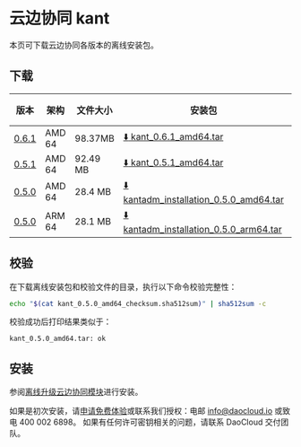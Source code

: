 # 云边协同 kant

本页可下载云边协同各版本的离线安装包。

## 下载

| 版本                                          | 架构     | 文件大小    | 安装包                                                                                                                                                     | 校验文件                                                                                                                                                                                  | 更新日期      |
|---------------------------------------------|--------|---------|---------------------------------------------------------------------------------------------------------------------------------------------------------|---------------------------------------------------------------------------------------------------------------------------------------------------------------------------------------|-----------|
| [0.6.1](../../kant/intro/release-notes.md) | AMD 64 | 98.37MB | [:arrow_down: kant_0.6.1_amd64.tar](https://qiniu-download-public.daocloud.io/DaoCloud_Enterprise/kant_0.6.1_amd64.tar) | [:arrow_down: kant_0.6.1_amd64_checksum.sha512sum](https://qiniu-download-public.daocloud.io/DaoCloud_Enterprise/kant_0.6.1_amd64_checksum.sha512sum) | 2023-12-01 |
| [0.5.1](../../kant/intro/release-notes.md) | AMD 64 | 92.49 MB | [:arrow_down: kant_0.5.1_amd64.tar](https://qiniu-download-public.daocloud.io/DaoCloud_Enterprise/kant_0.5.1_amd64.tar) | [:arrow_down: kant_0.5.1_amd64_checksum.sha512sum](https://qiniu-download-public.daocloud.io/DaoCloud_Enterprise/kant_0.5.1_amd64_checksum.sha512sum) | 2023-10-31 |
| [0.5.0](../../kant/intro/release-notes.md) | AMD 64 | 28.4 MB  | [:arrow_down: kantadm_installation_0.5.0_amd64.tar](https://qiniu-download-public.daocloud.io/DaoCloud_Enterprise/kantadm_installation_0.5.0_amd64.tar) | [:arrow_down: kantadm_installation_0.5.0_amd64_checksum.sha512sum](https://qiniu-download-public.daocloud.io/DaoCloud_Enterprise/kantadm_installation_0.5.0_amd64_checksum.sha512sum) | 2023-10-27 |
| [0.5.0](../../kant/intro/release-notes.md) | ARM 64 | 28.1 MB  | [:arrow_down: kantadm_installation_0.5.0_arm64.tar](https://qiniu-download-public.daocloud.io/DaoCloud_Enterprise/kantadm_installation_0.5.0_arm64.tar) | [:arrow_down: kantadm_installation_0.5.0_arm64_checksum.sha512sum](https://qiniu-download-public.daocloud.io/DaoCloud_Enterprise/kantadm_installation_0.5.0_arm64_checksum.sha512sum) | 2023-10-27 |


## 校验

在下载离线安装包和校验文件的目录，执行以下命令校验完整性：

```sh
echo "$(cat kant_0.5.0_amd64_checksum.sha512sum)" | sha512sum -c
```

校验成功后打印结果类似于：

```none
kant_0.5.0_amd64.tar: ok
```

## 安装

参阅[离线升级云边协同模块](../../kant/intro/offline-upgrade.md)进行安装。

如果是初次安装，请[申请免费体验](../../dce/license0.md)或联系我们授权：电邮 info@daocloud.io 或致电 400 002 6898。
如果有任何许可密钥相关的问题，请联系 DaoCloud 交付团队。
